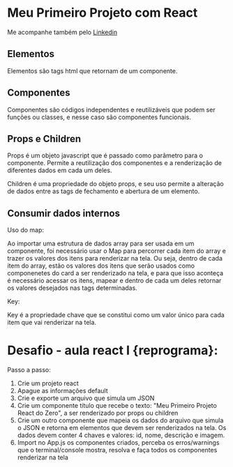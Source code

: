 # Meu Primeiro Projeto com React

Me acompanhe também pelo [Linkedin](http://linkedin.com/in/mariana-seidel-444023193)

## Elementos

Elementos são tags html que retornam de um componente.

## Componentes

Componentes são códigos independentes e reutilizáveis que podem ser funções ou classes, e nesse caso são componentes funcionais.

## Props e Children

Props é um objeto javascript que é passado como parâmetro para o componente. Permite a reutilização dos componentes e a renderização de diferentes dados em cada um deles.

Children é uma propriedade do objeto props, e seu uso permite a alteração de dados entre as tags de fechamento e abertura de um elemento.

## Consumir dados internos

Uso do map:

Ao importar uma estrutura de dados array para ser usada em um componente, foi necessário usar o Map para percorrer cada item do array e trazer os valores dos itens para renderizar na tela. Ou seja, dentro de cada item do array, estão os valores dos itens que serão usados como componenetes do card a ser renderizado na tela, e para que isso aconteça é necessário acessar os itens, mapear e dentro de cada um deles retornar os valores desejados nas tags determinadas.

Key:

Key é a propriedade chave que se constitui como um valor único para cada item que vai renderizar na tela.

# Desafio - aula react I {reprograma}:

Passo a passo:

1. Crie um projeto react
2. Apague as informações default
3. Crie e exporte um arquivo que simula um JSON
4. Crie um componente título que recebe o texto: "Meu Primeiro Projeto React do Zero", a ser renderizado por props ou children
5. Crie um outro componente que mapeia os dados do arquivo que simula o JSON e retorna em elementos que devem ser renderizados na tela. Os dados devem conter 4 chaves e valores: id, nome, descrição e imagem.
6. Import no App.js os componentes criados, perceba os erros/warnings que o terminal/console mostra, resolva e faça todos os componentes renderizar na tela
